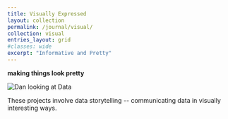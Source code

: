 ```yaml
---
title: Visually Expressed
layout: collection
permalink: /journal/visual/
collection: visual
entries_layout: grid
#classes: wide
excerpt: "Informative and Pretty"
---
```


**making things look pretty**

![Dan looking at Data][DataFolk]

These projects involve data storytelling -- communicating data in visually interesting ways.

[DataFolk]: https://lh3.googleusercontent.com/pw/AMWts8DuFUhcx8eUmU_qJohCGeHM_glcB5RokPAMpXO-21HulHuGLo8ff04bIkl57MTa5g4pvJyCImYnJXx0oA_xHNyUfVJBCxfDH1aoJ3qe4SZG-z-0E1DsaFry7FF_NiSEcHmAwYOKxjQIB-L6vM7kmE0Jhg=w800-h450-s-no?authuser=0